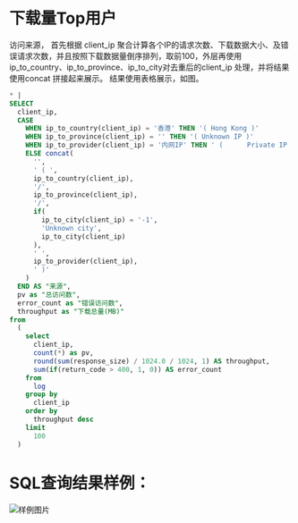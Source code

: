 # 下载量Top用户

访问来源，
首先根据 client_ip 聚合计算各个IP的请求次数、下载数据大小、及错误请求次数，并且按照下载数据量倒序排列，取前100，外层再使用ip_to_country、ip_to_province、ip_to_city对去重后的client_ip 处理，并将结果使用concat 拼接起来展示。
结果使用表格展示，如图。



```SQL
* |
SELECT
  client_ip,
  CASE
    WHEN ip_to_country(client_ip) = '香港' THEN '( Hong Kong )'
    WHEN ip_to_province(client_ip) = '' THEN '( Unknown IP )'
    WHEN ip_to_provider(client_ip) = '内网IP' THEN ' (      Private IP )'
    ELSE concat(
      '',
      ' ( ',
      ip_to_country(client_ip),
      '/',
      ip_to_province(client_ip),
      '/',
      if(
        ip_to_city(client_ip) = '-1',
        'Unknown city',
        ip_to_city(client_ip)
      ),
      ' ',
      ip_to_provider(client_ip),
      ' )'
    )
  END AS "来源",
  pv as "总访问数",
  error_count as "错误访问数",
  throughput as "下载总量(MB)"
from
  (
    select
      client_ip,
      count(*) as pv,
      round(sum(response_size) / 1024.0 / 1024, 1) AS throughput,
      sum(if(return_code > 400, 1, 0)) AS error_count
    from
      log
    group by
      client_ip
    order by
      throughput desc
    limit
      100
  )
```

# SQL查询结果样例：

![样例图片](http://slsconsole.oss-cn-hangzhou.aliyuncs.com/sql_sample/%E4%B8%8B%E8%BD%BD%E9%87%8FTop%E7%94%A8%E6%88%B71585141845.png)